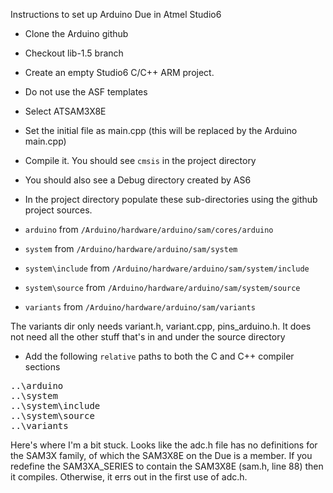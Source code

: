 Instructions to set up Arduino Due in Atmel Studio6

* Clone the Arduino github

* Checkout lib-1.5 branch 

* Create an empty Studio6 C/C++ ARM project.
 * Do not use the ASF templates
 * Select ATSAM3X8E
 * Set the initial file as main.cpp (this will be replaced by the Arduino main.cpp)
 * Compile it. You should see `cmsis` in the project directory
 * You should also see a Debug directory created by AS6

* In the project directory populate these sub-directories using the github project sources. 
 * `arduino` from `/Arduino/hardware/arduino/sam/cores/arduino`
 * `system` from `/Arduino/hardware/arduino/sam/system`
 * `system\include` from `/Arduino/hardware/arduino/sam/system/include` 
 * `system\source` from `/Arduino/hardware/arduino/sam/system/source`
 * `variants` from `/Arduino/hardware/arduino/sam/variants`

The variants dir only needs variant.h, variant.cpp, pins_arduino.h.  It does not need all the other stuff that's in and under the source directory

* Add the following `relative` paths to both the C and C++ compiler sections
<pre>
..\arduino
..\system
..\system\include
..\system\source
..\variants
</pre>

Here's where I'm a bit stuck. Looks like the adc.h file has no definitions for the SAM3X family, of which the SAM3X8E on the Due is a member. If you redefine the SAM3XA_SERIES to contain the SAM3X8E (sam.h, line 88) then it compiles. Otherwise, it errs out in the first use of adc.h.